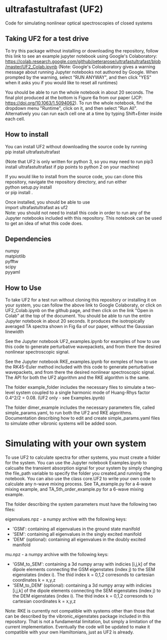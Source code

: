 # ultrafastultrafast (UF2)
Code for simulating nonlinear optical spectroscopies of closed systems

## Taking UF2 for a test drive
To try this package without installing or downloading the repository,
follow this link to see an example jupyter notebook using Google's
Colaboratory:  
https://colab.research.google.com/github/peterarose/ultrafastultrafast/blob/master/UF2_Colab.ipynb
(Note: Google's Coloaboratory gives a warning message about running Jupyter
notebooks not authored by Google. When prompted by the warning, select
"RUN ANYWAY", and then click "YES" when it asks you if you would like to
reset all runtimes)

You should be able to run the whole notebook in about 20 seconds.  The final
plot produced at the bottom is Figure 6a from our paper (JCP:
https://doi.org/10.1063/1.5094062).  To run the whole notebook, find the
dropdown menu "Runtime", click on it, and then select "Run All".
Alternatively you can run each cell one at a time by typing Shift+Enter
inside each cell.

## How to install
You can install UF2 without downloading the source code by running  
pip install ultrafastultrafast  

(Note that UF2 is only written for python 3, so you may need to run
pip3 install ultrafastultrafast if pip points to python 2 on your machine)  

If you would like to install from the source code, you can clone this
repository, navigate the repository directory, and run either  
python setup.py install  
or
pip install .

Once installed, you should be able to use  
import ultrafastultrafast as uf2  
Note: you should not need to install this code in order to run any of the
Jupyter notebooks included with this repository. This notebook can be used to
get an idea of what this code does.

## Dependencies
numpy  
matplotlib  
pyfftw  
scipy  
pyyaml

## How to Use
To take UF2 for a test run without cloning this repository or installing
it on your system, you can follow the above link to Google Colaboraty, or
click on UF2_Colab.ipynb on the github page, and then click on the link
"Open in Colab" at the top of the document.  You should be able to run
the entire Jupyter notebook in about 20 seconds.  It produces the
isotropically averaged TA spectra shown in Fig 6a of our paper, without
the Gaussian linewidth

See the Jupyter notebook UF2_examples.ipynb for examples of how to use
this code to generate perturbative wavepackets, and from there
the desired nonlinear spectroscopic signal.

See the Jupyter notebook RKE_examples.ipynb for exmples of how to use
the RK45-Euler method included with this code to generate
perturbative wavepackets, and from there the desired nonlinear
spectroscopic signal.  The API for both the UF2 algorithm and the
RKE algorithm is the same.

The folder example_folder includes the necessary files to simulate
a two-level system coupled to a single harmonic mode of Huang-Rhys
factor 0.4^2/2 = 0.08. (UF2 only - see Examples.ipynb)

The folder dimer_example includes the necessary parameters file,
called simple_params.yaml, to run both the UF2 and RKE algorithms.
Documentation describing how to edit and create simple_params.yaml
files to simulate other vibronic systems will be added soon.

# Simulating with your own system

To use UF2 to calculate spectra for other systems, you must create a
folder for the system.  You can use the Jupyter notebook Examples.ipynb
to calcualte the transient absorption signal for your system by simply
changing the file_path variable to specify the folder you created,and running
the notebook.  You can also use the class core.UF2 to write your own code to
calculate any n-wave mixing process.  See TA_example.py for a 4-wave mixing
example, and TA_5th_order_example.py for a 6-wave mixing example.

The folder describing the system parameters must have the following two files:

eigenvalues.npz - a numpy archive with the following keys:  
- 'GSM': containing all eigenvalues in the ground state manifold  
- 'SEM': containing all eigenvalues in the singly excited manifold  
- 'DEM' (optional): containing all eigenvalues in the doubly excited manifold  

mu.npz - a numpy archive with the following keys:  
- 'GSM_to_SEM': containing a 3d numpy array with indicies [i,j,k] of the dipole elements
connecting the GSM eigenstates (index j) to the SEM eigenstates (index i). The thid index
k = 0,1,2 corresonds to cartesian coordinates k = x,y,z
- 'SEM_to_DEM' (optional): containing a 3d numpy array with indicies [i,j,k] of the dipole elements
connecting the SEM eigenstates (index j) to the DEM eigenstates (index i). The thid index
k = 0,1,2 corresonds to cartesian coordinates k = x,y,z

Note: RKE is currently not compatible with systems other than those that can
be described by the vibronic_eigenstates package included in this
repository. That is not a fundamental limitation, but simply a limitation of
the current implementation.  Eventually the code will be updated to make it
compatible with your own Hamiltonians, just as UF2 is already.


